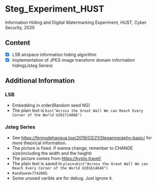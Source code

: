# Steg_Experiment_HUST
Information Hiding and Digital Watermarking Experiment, HUST, Cyber Security, 2020
## Content
- [x] LSB airspace information hiding algorithm
- [x] Implementation of JPEG image transform domain information hiding(Jsteg Series)
## Additional Information
### LSB
- Embedding in order(Random seed NG)
- The plain text is `bin("Across the Great Wall We can Reach Every Corner of the World U201714886")`
### Jsteg Series
- See https://fennudehaogua.top/2019/03/21/Steganography-basic/ for more theorical information.
- The picture is fixed. If wanna change, remenber to CHANGE size(including the width and the height)
- The picture comes from https://kyoto.travel/ 
- The plain text is saved in `plain=bin("Across the Great Wall We can Reach Every Corner of the World U201614848")` 
- `RandSeed=7742085`.
- Some unused varible are for debug. Just ignore it.
